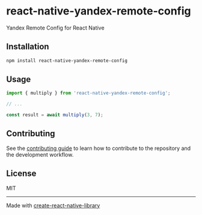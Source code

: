 # react-native-yandex-remote-config

Yandex Remote Config for React Native

## Installation

```sh
npm install react-native-yandex-remote-config
```

## Usage


```js
import { multiply } from 'react-native-yandex-remote-config';

// ...

const result = await multiply(3, 7);
```


## Contributing

See the [contributing guide](CONTRIBUTING.md) to learn how to contribute to the repository and the development workflow.

## License

MIT

---

Made with [create-react-native-library](https://github.com/callstack/react-native-builder-bob)
